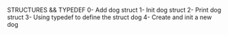 STRUCTURES && TYPEDEF
0- Add dog struct
1- Init dog struct
2- Print dog struct
3- Using typedef to define the struct dog
4- Create and init a new dog
